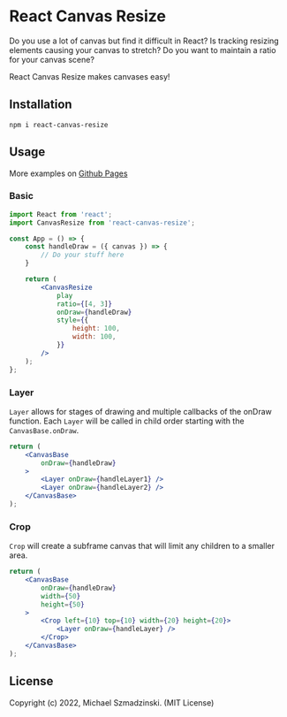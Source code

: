 # React Canvas Resize

Do you use a lot of canvas but find it difficult in React?
Is tracking resizing elements causing your canvas to stretch?
Do you want to maintain a ratio for your canvas scene?

React Canvas Resize makes canvases easy!

## Installation

`npm i react-canvas-resize`

## Usage

More examples on [Github Pages][gh-pages]

### Basic

```jsx
import React from 'react';
import CanvasResize from 'react-canvas-resize';

const App = () => {
	const handleDraw = ({ canvas }) => {
		// Do your stuff here
	}

	return (
		<CanvasResize
			play
			ratio={[4, 3]}
			onDraw={handleDraw}
			style={{
				height: 100,
				width: 100,
			}}
		/>
	);
};
```

### Layer

`Layer` allows for stages of drawing and multiple callbacks of the onDraw function.
Each `Layer` will be called in child order starting with the `CanvasBase.onDraw`.

```jsx
return (
	<CanvasBase
		onDraw={handleDraw}
	>
		<Layer onDraw={handleLayer1} />
		<Layer onDraw={handleLayer2} />
	</CanvasBase>
);
```

### Crop

`Crop` will create a subframe canvas that will limit any children to a smaller area.

```jsx
return (
	<CanvasBase
		onDraw={handleDraw}
		width={50}
		height={50}
	>
		<Crop left={10} top={10} width={20} height={20}>
			<Layer onDraw={handleLayer} />
		</Crop>
	</CanvasBase>
);
```

## License

Copyright (c) 2022, Michael Szmadzinski. (MIT License)


[gh-pages]: https://smujmaiku.github.io/react-canvas-resize/